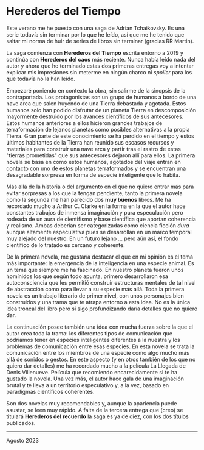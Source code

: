 # Herederos del Tiempo 

Este verano me he puesto con una saga de Adrian Tchaikovsky. Es una serie todavía sin terminar por lo que he leído, así que me he tenido que saltar mi norma de huir de series de libros sin terminar (gracias RR Martin).

La saga comienza con **Herederos del Tiempo** escrita entorno a 2019 y continúa con **Herederos del caos** más reciente. Nunca había leído nada del autor y ahora que he terminado estas dos primeras entregas voy a intentar explicar mis impresiones sin meterme en ningún charco ni *spoiler* para los que todavía no la han leído.

Empezaré poniendo en contexto la obra, sin salirme de la sinopsis de la contraportada. Los protagonistas son un grupo de humanos a bordo de una nave arca que salen huyendo de una Tierra debastada y agotada. Estos humanos solo han podido disfrutar de un planeta Tierra en descomposición mayormente destruido por los avances científicos de sus antecesores. Estos humanos anteriores a ellos hicieron grandes trabajos de terraformación de lejanos planetas como posibles alternativas a la propia Tierra. Gran parte de este conocimiento se ha perdido en el tiempo y estos últimos habitantes de la Tierra han reunido sus escasos recursos y materiales para construir una nave arca y partir tras el rastro de estas "tierras prometidas" que sus antecesores dejaron allí para ellos. La primera novela se basa en como estos humanos, agotados del viaje entran en contacto con uno de estos planetas terraformados y se encuentran una desagradable sorpresa en forma de especie inteligente que lo habita. 

Más allá de la historia o del argumento en el que no quiero entrar más para evitar sorpresas a los que la tengan pendiente, tanto la primera novela como la segunda me han parecido dos **muy buenos** libros. Me ha recordado mucho a Arthur C. Clarke en la forma en la que el autor hace constantes trabajos de inmensa imaginación y pura especulación pero rodeada de un aura de cientifismo y base científica que aportan coherencia y realismo. Ambas deberían ser categorizadas como ciencia ficción *dura* aunque altamente especulativa pues se desarrollan en un marco temporal muy alejado del nuestro. En un futuro lejano ... pero aún así, el fondo científico de lo tratado es cercano y coherente.

De la primera novela, me gustaría destacar el que en mi opinión es el tema más importante: la emergencia de la inteligencia en una especie animal. Es un tema que siempre me ha fascinado. En nuestro planeta fueron unos homínidos los que según todo apunta, primero desarrollaron esa autoconsciencia que les permitió construir estructuras mentales de tal nivel de abstracción como para llevar a su especie más allá. Toda la primera novela es un trabajo literario de primer nivel, con unos personajes bien construidos  y una trama que te atrapa entorno a esta idea. No es la única idea troncal del libro pero si sigo profundizando daría detalles que no quiero dar.

La continuación posee también una idea con mucha fuerza sobre la que el autor crea toda la trama: los diferentes tipos de comunicación que podriamos tener en especies inteligentes diferentes a la nuestra y los problemas de comunicación entre esas especies. En esta novela se trata la comunicación entre los miembros de una especie como algo mucho más allá de sonidos o gestos. En este aspecto (y en otros también de los que no quiero dar detalles) me ha recordado mucho a la película  La Llegada de Denis Villenueve. Película que recomiendo encarecidamente si te ha gustado la novela. Una vez más, el autor hace gala de una imaginación brutal y te lleva a un territorio especulativo y, a la vez, basado en paradigmas científicos coherentes.

Son dos novelas muy recomendables y, aunque la apariencia puede asustar, se leen muy rápido. A falta de la tercera entrega que (creo) se titulará **Herederos del recuerdo** la saga es ya de diez, con los dos títulos publicados. 


---
Agosto 2023
